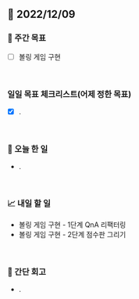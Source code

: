 ## 📅 2022/12/09


### 👏 주간 목표

- [ ] 볼링 게임 구현

<br/>

### 일일 목표 체크리스트(어제 정한 목표)

- [x] .

<br/>

### 💯 오늘 한 일

- .

<br/>

### 📈 내일 할 일

- 볼링 게임 구현 - 1단계 QnA 리팩터링
- 볼링 게임 구현 - 2단계 점수판 그리기

<br/>

### 🤔 간단 회고

- .
 
